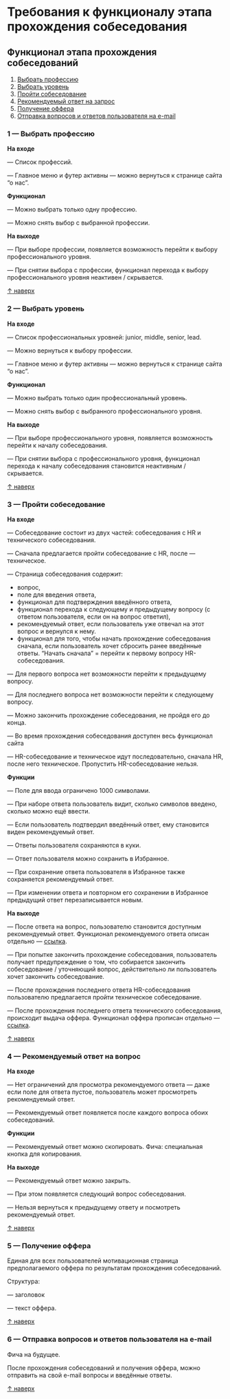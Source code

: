 # ﻿Требования к функционалу этапа прохождения собеседования

## Функционал этапа прохождения собеседований
1) [Выбрать профессию](#_ux2dz0kteynl)
1) [Выбрать уровень](#_1r0tw57d1b4w)
1) [Пройти собеседование](#_5rwc9g7p02xk)
1) [Рекомендуемый ответ на запрос](#_flcm7um5075n)
1) [Получение оффера](#_mfafoqhc3kbt)
1) [Отправка вопросов и ответов пользователя на e-mail](#_n1vptxz0dau5)
### <a name="_ux2dz0kteynl"></a>1 — Выбрать профессию
**На входе**

— Список профессий.

— Главное меню и футер активны — можно вернуться к странице сайта “о нас”.

**Функционал**

— Можно выбрать только одну профессию.

— Можно снять выбор с выбранной профессии.

**На выходе**

— При выборе профессии, появляется возможность перейти к выбору профессионального уровня.

— При снятии выбора с профессии, функционал перехода к выбору профессионального уровня неактивен / скрывается.

[↑](#_r99itx1vwq2j)[ наверх](#_r99itx1vwq2j)
### <a name="_1r0tw57d1b4w"></a>2 — Выбрать уровень
**На входе**

— Список профессиональных уровней: junior, middle, senior, lead.

— Можно вернуться к выбору профессии.

— Главное меню и футер активны — можно вернуться к странице сайта “о нас”.

**Функционал**

— Можно выбрать только один профессиональный уровень.

— Можно снять выбор с выбранного профессионального уровня.

**На выходе**

— При выборе профессионального уровня, появляется возможность перейти к началу собеседования.

— При снятии выбора с профессионального уровня, функционал перехода к началу собеседования становится неактивным / скрывается.

[↑](#_r99itx1vwq2j)[ наверх](#_r99itx1vwq2j)
### <a name="_5rwc9g7p02xk"></a>3 — Пройти собеседование
**На входе**

— Собеседование состоит из двух частей: собеседования с HR и технического собеседования.

— Сначала предлагается пройти собеседование с HR, после — техническое.

— Страница собеседования содержит:

- вопрос,
- поле для введения ответа,
- функционал для подтверждения введённого ответа, 
- функционал перехода к следующему и предыдущему вопросу (с ответом пользователя, если он на вопрос ответил),
- рекомендуемый ответ, если пользователь уже отвечал на этот вопрос и вернулся к нему.
- функционал для того, чтобы начать прохождение собеседования сначала, если пользователь хочет сбросить ранее введённые ответы. “Начать сначала” = перейти к первому вопросу HR-собеседования. 

— Для первого вопроса нет возможности перейти к предыдущему вопросу.

— Для последнего вопроса нет возможности перейти к следующему вопросу.

— Можно закончить прохождение собеседования, не пройдя его до конца.

— Во время прохождения собеседования доступен весь функционал сайта

— HR-собеседование и техническое идут последовательно, сначала HR, после него техническое. Пропустить HR-собеседование нельзя.

**Функции**

— Поле для ввода ограничено 1000 символами. 

— При наборе ответа пользователь видит, сколько символов введено, сколько можно ещё ввести.

— Если пользователь подтвердил введённый ответ, ему становится виден рекомендуемый ответ.

— Ответы пользователя сохраняются в куки.

— Ответ пользователя можно сохранить в Избранное.

— При сохранение ответа пользователя в Избранное также сохраняется рекомендуемый ответ.

— При изменении ответа и повторном его сохранении в Избранное предыдущий ответ перезаписывается новым.

**На выходе**

— После ответа на вопрос, пользователю становится доступным рекомендуемый ответ. Функционал рекомендуемого ответа описан отдельно — [ссылка](#_flcm7um5075n).

— При попытке закончить прохождение собеседования, пользователь получает предупреждение о том, что собирается закончить собеседование / уточняющий вопрос, действительно ли пользователь хочет закончить собеседование.

— После прохождения последнего ответа HR-собеседования пользователю предлагается пройти техническое собеседование.

— После прохождения последнего ответа технического собеседования, происходит выдача оффера. Функционал оффера прописан отдельно — [ссылка](#_mfafoqhc3kbt).

[↑](#_r99itx1vwq2j)[ наверх](#_r99itx1vwq2j)
### <a name="_flcm7um5075n"></a>4 — Рекомендуемый ответ на вопрос
**На входе**

— Нет ограничений для просмотра рекомендуемого ответа — даже если поле для ответа пустое, пользователь может просмотреть рекомендуемый ответ.

— Рекомендуемый ответ появляется после каждого вопроса обоих собеседований.

**Функции**

— Рекомендуемый ответ можно скопировать. Фича: специальная кнопка для копирования.

**На выходе**

— Рекомендуемый ответ можно закрыть.

— При этом появляется следующий вопрос собеседования.

— Нельзя вернуться к предыдущему ответу и посмотреть рекомендуемый ответ.

[↑](#_r99itx1vwq2j)[ наверх](#_r99itx1vwq2j)
### <a name="_mfafoqhc3kbt"></a>5 — Получение оффера
Единая для всех пользователей мотивационная страница предполагаемого оффера по результатам прохождения собеседований.

Структура:

— заголовок

— текст оффера.

[↑](#_r99itx1vwq2j)[ наверх](#_r99itx1vwq2j)
### <a name="_n1vptxz0dau5"></a>6 — Отправка вопросов и ответов пользователя на e-mail
Фича на будущее.

После прохождения собеседований и получения оффера, можно отправить на свой e-mail вопросы и введённые ответы.

[↑](#_r99itx1vwq2j)[ наверх](#_r99itx1vwq2j)
